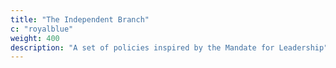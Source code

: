 ```yaml
---
title: "The Independent Branch"
c: "royalblue"
weight: 400
description: "A set of policies inspired by the Mandate for Leadership"
---
```


